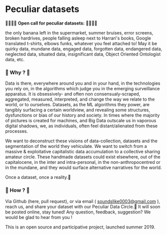 # Peculiar datasets

🚀👾🌵🗿 **Open call for peculiar datasets:** 🚀👾🌵🗿

the only banana left in the supermarket, summer bruises, error screens, broken hardrives, people falling asleep next to Harrari's books, Google translated t-shirts, elbows funks, whatever you feel attached to!
May it be quirky data, mundane data, engaged data, forgotten data, endangered data, neglected data, situated data, insignificant data, Object Oriented Ontologist data, etc.


### 🐧 Why ? 🐧
Data is there, everywhere around you and in your hand, in the technologies you rely on, in the algorithms which judge you in the emerging surveillance apparatus. It is obsessively- and often non consensualy-scraped, aggregated, measured, interpreted, and change the way we relate to the world, or to ourselves. Datasets, as the ML algorithms they power, are tangibly surfacing a certain worldview, and revealing some structures, dysfunctions or bias of our history and society. In times where the majority of pictures is created for machines, and Big Data outscale us in vaporous digital shadows, we, as individuals, often feel distant/alienated from these processes.

We want to deconstruct these visions of data-collection, datasets and the segmentation of the world they vehiculate. We want to switch from a massive & exploitative capitalistic data accumulation to a collective sharing amateur circle.
These handmade datasets could exist elsewhere, out of the capitalocene, in the inter and intra-personal, in the non-anthropocentred or in the mundane, and they would surface alternative narratives for the world.

Once a dataset, once a reality.🌈 

### 🐠 How ? 🐠
Via Github (here, pull request), or via email ( soundslike0003@gmail.com ), reach us, and share your dataset with our Peculiar Data Circle.💫
It will soon be posted online, stay tuned! 
Any question, feedback, suggestion? We would be glad to hear from you !

This is an open source and participative project, launched summer 2019. 
